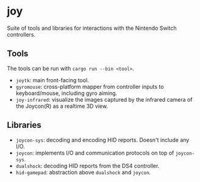 # joy

Suite of tools and libraries for interactions with the Nintendo Switch controllers.

## Tools

The tools can be run with `cargo run --bin <tool>`.

- `joytk`: main front-facing tool.
- `gyromouse`: cross-platform mapper from controller inputs to keyboard/mouse, including gyro aiming.
- `joy-infrared`: visualize the images captured by the infrared camera of the Joycon(R) as a realtime 3D view.

## Libraries

- `joycon-sys`: decoding and encoding HID reports. Doesn't include any I/O.
- `joycon`: implements I/O and communication protocols on top of `joycon-sys`.
- `dualshock`: decoding HID reports from the DS4 controller.
- `hid-gamepad`: abstraction above `dualshock` and `joycon`.
